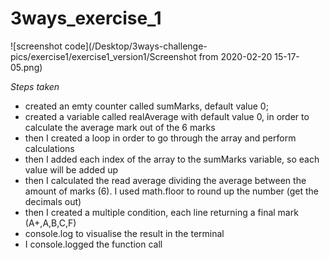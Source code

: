 # 3ways_exercise_1

![screenshot code](/Desktop/3ways-challenge-pics/exercise1/exercise1_version1/Screenshot from 2020-02-20 15-17-05.png)

_Steps taken_

* created an emty counter called sumMarks, default value 0;
* created a variable called realAverage with default value 0, in order to calculate the average mark out of the 6 marks
* then I created a loop in order to go through the array and perform calculations
* then I added each index of the array to the sumMarks variable, so each value will be added up
* then I calculated the read average dividing the average between the amount of marks (6). I used math.floor to round up the number (get the decimals out)
* then I created a multiple condition, each line returning a final mark (A+,A,B,C,F)
* console.log to visualise the result in the terminal
* I console.logged the function call

